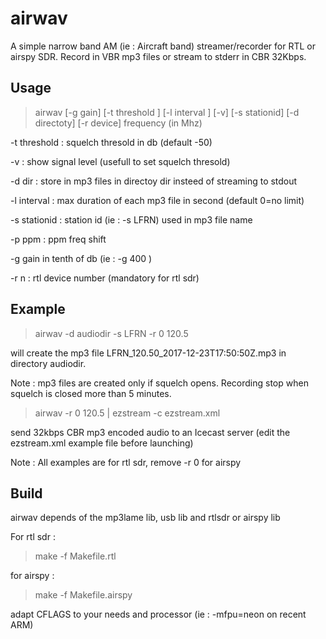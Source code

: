 # airwav
A simple narrow band AM (ie : Aircraft band) streamer/recorder for RTL or airspy SDR.
Record in VBR mp3 files or stream to stderr in CBR 32Kbps.


## Usage
> airwav [-g gain] [-t threshold ] [-l interval ] [-v] [-s stationid] [-d directoty] [-r device] frequency (in Mhz)

 -t threshold :	squelch thresold in db (default -50)

 -v : show signal level (usefull to set squelch thresold)

 -d dir : store in mp3 files in directoy dir insteed of streaming to stdout

 -l interval : max duration of each mp3 file in second (default 0=no limit)

 -s stationid :	station id (ie : -s LFRN) used in mp3 file name

 -p ppm :  ppm freq shift

 -g gain in tenth of db (ie : -g 400 ) 

 -r n : rtl device number (mandatory for rtl sdr)

## Example

> airwav -d audiodir -s LFRN -r 0 120.5

will create the mp3 file LFRN_120.50_2017-12-23T17:50:50Z.mp3 in directory audiodir.

Note : mp3 files are created only if squelch opens. Recording stop when squelch is closed more than 5 minutes.

> airwav -r 0  120.5 | ezstream -c ezstream.xml

send 32kbps CBR mp3 encoded audio to an Icecast server  (edit the ezstream.xml example file before launching)

Note : All examples are for rtl sdr, remove -r 0 for airspy

## Build

airwav depends of the mp3lame lib, usb lib and rtlsdr or airspy lib

For rtl sdr :
> make -f Makefile.rtl

for airspy :
> make -f Makefile.airspy

adapt CFLAGS to your needs and processor (ie : -mfpu=neon on recent ARM)

